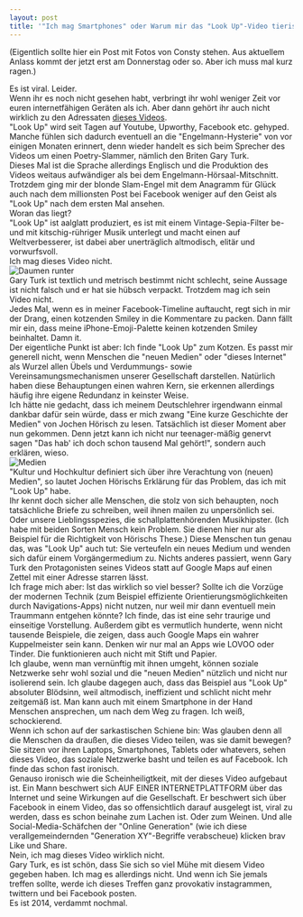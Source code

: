 ```yaml
---
layout: post
title: '"Ich mag Smartphones" oder Warum mir das "Look Up"-Video tierisch auf die Eierstöcke geht'
---
```


(Eigentlich sollte hier ein Post mit Fotos von Consty stehen. Aus aktuellem Anlass kommt der jetzt erst am Donnerstag oder so. Aber ich muss mal kurz ragen.)  

Es ist viral. Leider.  
Wenn ihr es noch nicht gesehen habt, verbringt ihr wohl weniger Zeit vor euren internetfähigen Geräten als ich. Aber dann gehört ihr auch nicht wirklich zu den Adressaten [dieses Videos](https://www.youtube.com/watch?v=Z7dLU6fk9QY).  
"Look Up" wird seit Tagen auf Youtube, Upworthy, Facebook etc. gehyped. Manche fühlen sich dadurch eventuell an die "Engelmann-Hysterie" von vor einigen Monaten erinnert, denn wieder handelt es sich beim Sprecher des Videos um einen Poetry-Slammer, nämlich den Briten Gary Turk.  
Dieses Mal ist die Sprache allerdings Englisch und die Produktion des Videos weitaus aufwändiger als bei dem Engelmann-Hörsaal-Mitschnitt. Trotzdem ging mir der blonde Slam-Engel mit dem Anagramm für Glück auch nach dem millionsten Post bei Facebook weniger auf den Geist als "Look Up" nach dem ersten Mal ansehen.  
Woran das liegt?  
"Look Up" ist aalglatt produziert, es ist mit einem Vintage-Sepia-Filter be- und mit kitschig-rühriger Musik unterlegt und macht einen auf Weltverbesserer, ist dabei aber unerträglich altmodisch, elitär und vorwurfsvoll.  
Ich mag dieses Video nicht.  
![Daumen runter](https://farm8.staticflickr.com/7457/13935832059_9e97075d97_c.jpg)  
Gary Turk ist textlich und metrisch bestimmt nicht schlecht, seine Aussage ist nicht falsch und er hat sie hübsch verpackt. Trotzdem mag ich sein Video nicht.  
Jedes Mal, wenn es in meiner Facebook-Timeline auftaucht, regt sich in mir der Drang, einen kotzenden Smiley in die Kommentare zu packen. Dann fällt mir ein, dass meine iPhone-Emoji-Palette keinen kotzenden Smiley beinhaltet. Damn it.  
Der eigentliche Punkt ist aber: Ich finde "Look Up" zum Kotzen. Es passt mir generell nicht, wenn Menschen die "neuen Medien" oder "dieses Internet" als Wurzel allen Übels und Verdummungs- sowie Vereinsamungsmechanismen unserer Gesellschaft darstellen. Natürlich haben diese Behauptungen einen wahren Kern, sie erkennen allerdings häufig ihre eigene Redundanz in keinster Weise.   
Ich hätte nie gedacht, dass ich meinem Deutschlehrer irgendwann einmal dankbar dafür sein würde, dass er mich zwang "Eine kurze Geschichte der Medien" von Jochen Hörisch zu lesen. Tatsächlich ist dieser Moment aber nun gekommen. Denn jetzt kann ich nicht nur teenager-mäßig genervt sagen "Das hab' ich doch schon tausend Mal gehört!", sondern auch erklären, wieso.  
![Medien](https://farm8.staticflickr.com/7308/14119471872_42bd9748c3_c.jpg)  
"Kultur und Hochkultur definiert sich über ihre Verachtung von (neuen) Medien", so lautet Jochen Hörischs Erklärung für das Problem, das ich mit "Look Up" habe.  
Ihr kennt doch sicher alle Menschen, die stolz von sich behaupten, noch tatsächliche Briefe zu schreiben, weil ihnen mailen zu unpersönlich sei. Oder unsere Lieblingsspezies, die schallplattenhörenden Musikhipster. (Ich habe mit beiden Sorten Mensch kein Problem. Sie dienen hier nur als Beispiel für die Richtigkeit von Hörischs These.) Diese Menschen tun genau das, was "Look Up" auch tut: Sie verteufeln ein neues Medium und wenden sich dafür einem Vorgängermedium zu. Nichts anderes passiert, wenn Gary Turk den Protagonisten seines Videos statt auf Google Maps auf einen Zettel mit einer Adresse starren lässt.  
Ich frage mich aber: Ist das wirklich so viel besser? Sollte ich die Vorzüge der modernen Technik (zum Beispiel effiziente Orientierungsmöglichkeiten durch Navigations-Apps) nicht nutzen, nur weil mir dann eventuell mein Traummann entgehen könnte? Ich finde, das ist eine sehr traurige und einseitige Vorstellung. Außerdem gibt es vermutlich hunderte, wenn nicht tausende Beispiele, die zeigen, dass auch Google Maps ein wahrer Kuppelmeister sein kann. Denken wir nur mal an Apps wie LOVOO oder Tinder. Die funktionieren auch nicht mit Stift und Papier.  
Ich glaube, wenn man vernünftig mit ihnen umgeht, können soziale Netzwerke sehr wohl sozial und die "neuen Medien" nützlich und nicht nur isolierend sein. Ich glaube dagegen auch, dass das Beispiel aus "Look Up" absoluter Blödsinn, weil altmodisch, ineffizient und schlicht nicht mehr zeitgemäß ist. Man kann auch mit einem Smartphone in der Hand Menschen ansprechen, um nach dem Weg zu fragen. Ich weiß, schockierend.  
Wenn ich schon auf der sarkastischen Schiene bin: Was glauben denn all die Menschen da draußen, die dieses Video teilen, was sie damit bewegen? Sie sitzen vor ihren Laptops, Smartphones, Tablets oder whatevers, sehen dieses Video, das soziale Netzwerke basht und teilen es auf Facebook. Ich finde das schon fast ironisch.  
Genauso ironisch wie die Scheinheiligtkeit, mit der dieses Video aufgebaut ist. Ein Mann beschwert sich AUF EINER INTERNETPLATTFORM über das Internet und seine Wirkungen auf die Gesellschaft. Er beschwert sich über Facebook in einem Video, das so offensichtlich darauf ausgelegt ist, viral zu werden, dass es schon beinahe zum Lachen ist. Oder zum Weinen. Und alle Social-Media-Schäfchen der "Online Generation" (wie ich diese verallgemeindernden "Generation XY"-Begriffe verabscheue) klicken brav Like und Share.  
Nein, ich mag dieses Video wirklich nicht.  
Gary Turk, es ist schön, dass Sie sich so viel Mühe mit diesem Video gegeben haben. Ich mag es allerdings nicht. Und wenn ich Sie jemals treffen sollte, werde ich dieses Treffen ganz provokativ instagrammen, twittern und bei Facebook posten.  
Es ist 2014, verdammt nochmal.

